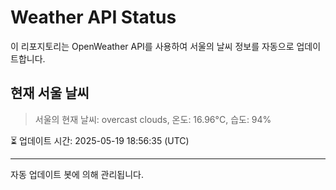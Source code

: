 
# Weather API Status

이 리포지토리는 OpenWeather API를 사용하여 서울의 날씨 정보를 자동으로 업데이트합니다.

## 현재 서울 날씨
> 서울의 현재 날씨: overcast clouds, 온도: 16.96°C, 습도: 94%

⏳ 업데이트 시간: 2025-05-19 18:56:35 (UTC)

---
자동 업데이트 봇에 의해 관리됩니다.
